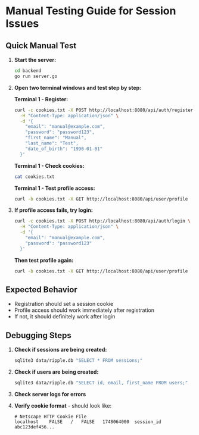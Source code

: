 # Manual Testing Guide for Session Issues

## Quick Manual Test

1. **Start the server:**
   ```bash
   cd backend
   go run server.go
   ```

2. **Open two terminal windows and test step by step:**

   **Terminal 1 - Register:**
   ```bash
   curl -c cookies.txt -X POST http://localhost:8080/api/auth/register \
     -H "Content-Type: application/json" \
     -d '{
       "email": "manual@example.com",
       "password": "password123",
       "first_name": "Manual",
       "last_name": "Test",
       "date_of_birth": "1990-01-01"
     }'
   ```

   **Terminal 1 - Check cookies:**
   ```bash
   cat cookies.txt
   ```

   **Terminal 1 - Test profile access:**
   ```bash
   curl -b cookies.txt -X GET http://localhost:8080/api/user/profile
   ```

3. **If profile access fails, try login:**
   ```bash
   curl -c cookies.txt -X POST http://localhost:8080/api/auth/login \
     -H "Content-Type: application/json" \
     -d '{
       "email": "manual@example.com",
       "password": "password123"
     }'
   ```

   **Then test profile again:**
   ```bash
   curl -b cookies.txt -X GET http://localhost:8080/api/user/profile
   ```

## Expected Behavior

- Registration should set a session cookie
- Profile access should work immediately after registration
- If not, it should definitely work after login

## Debugging Steps

1. **Check if sessions are being created:**
   ```bash
   sqlite3 data/ripple.db "SELECT * FROM sessions;"
   ```

2. **Check if users are being created:**
   ```bash
   sqlite3 data/ripple.db "SELECT id, email, first_name FROM users;"
   ```

3. **Check server logs for errors**

4. **Verify cookie format** - should look like:
   ```
   # Netscape HTTP Cookie File
   localhost	FALSE	/	FALSE	1748064000	session_id	abc123def456...
   ```
